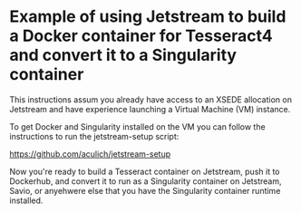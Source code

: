 # Example of using Jetstream to build a Docker container for Tesseract4 and convert it to a Singularity container

This instructions assum you already have access to an XSEDE allocation
on Jetstream and have experience launching a Virtual Machine (VM)
instance.

To get Docker and Singularity installed on the VM you can follow the
instructions to run the jetstream-setup script:

https://github.com/aculich/jetstream-setup

Now you're ready to build a Tesseract container on Jetstream, push it
to Dockerhub, and convert it to run as a Singularity container on
Jetstream, Savio, or anyehwere else that you have the Singularity
container runtime installed.
